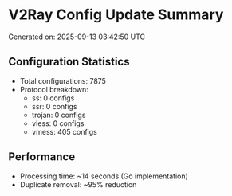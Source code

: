 # V2Ray Config Update Summary
Generated on: 2025-09-13 03:42:50 UTC

## Configuration Statistics
- Total configurations: 7875
- Protocol breakdown:
  - ss: 0 configs
  - ssr: 0 configs
  - trojan: 0 configs
  - vless: 0 configs
  - vmess: 405 configs

## Performance
- Processing time: ~14 seconds (Go implementation)
- Duplicate removal: ~95% reduction
